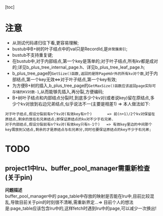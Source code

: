 [toc]

# 注意
- 从测试代码递归往下看,更容易理解;  
- bustub中B+树的叶子结点中的val只是RecordId,是`非聚簇索引`;  
- bustub不支持重复键;  
- 在bustub中,对于内部结点,第一个key是落单的;对于叶子结点,所有kv都是成对的;详见b_plus_tree_internal_page.h、详见b_plus_tree_leaf_page.h;  
- b_plus_tree_page的`GetSize()函数,返回的是除PageHdr外的所有kv对个数`,对于内部结点,第一个key无效<=>对于叶子结点,第一个key有效;  
- 为方便B+树的插入,b_plus_tree_page的`GetMaxSize()函数应该返回page实际可存储的KV对数-1`,从而能够先插入,再分裂,方便编码;  
- B+树叶子结点和内部结点分裂时,到底多少个kv对(或者说key)留在原结点,多少个kv对放到右边兄弟结点,似乎说法不一(主要是相差1) => 本人做法如下:
```
对于叶子结点,假设分裂前有n个kv对(有效key有n个)       => 前(n+1)/2个kv对保留在原结点,剩余的放在右兄弟结点;即保证原结点的kv对不少于右兄弟.
对于内部结点,假设分裂前有n个kv对(有效key只有n-1个)   => 有效key里边的中间那个key需放到父结点,剩余的才是原结点与右兄弟分,同时也要保证原结点的key不少于右兄弟;
```




# TODO
## project1中lru、buffer_pool_manager需重新检查(关于pin)
**问题描述**  
buffer_pool_manager中的 page_table中存放的映射是否能在lru中,目前比较混乱,导致目前关于pin的时刻很不清晰,需重新界定...=> 目前个人的想法是:page_table应该包含lru中的,这样fetch时遇到lru中的page,可以减少一次换出!  
